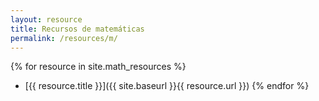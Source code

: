 ```yaml
---
layout: resource
title: Recursos de matemáticas
permalink: /resources/m/
---
```



{% for resource in site.math_resources %}
 * [{{ resource.title }}]({{ site.baseurl }}{{ resource.url }})
{% endfor %}
